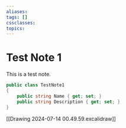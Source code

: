 ```yaml
---
aliases: 
tags: []
cssclasses: 
topics:
---
```

# Test Note 1

This is a test note.

```c#
public class TestNote1
{
    public string Name { get; set; }
    public string Description { get; set; }
}
```

[[Drawing 2024-07-14 00.49.59.excalidraw]]
